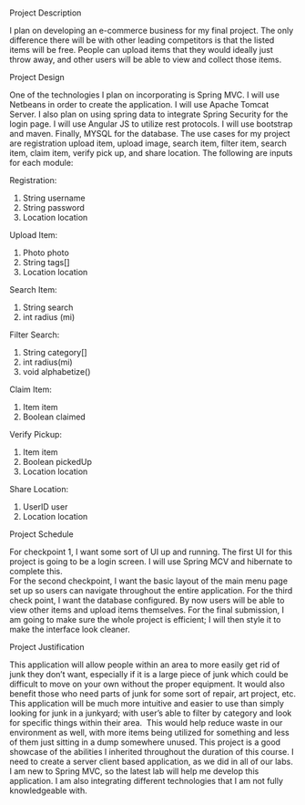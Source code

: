 #
Project Description

I plan on developing an e-commerce business for my final project. The only difference there will be with other leading competitors is that the listed items will be free. People can upload items that they would ideally just throw away, and other users will be able to view and collect those items. 

Project Design

One of the technologies I plan on incorporating is Spring MVC. I will use Netbeans in order to create the application. I will use Apache Tomcat Server. I also plan on using spring data to integrate Spring Security for the login page. I will use Angular JS to utilize rest protocols. I will use bootstrap and maven. Finally, MYSQL for the database.
The use cases for my project are registration upload item, upload image, search item, filter item, search item, claim item, verify pick up, and share location. The following are inputs for each module: 

Registration:
1.	String username
2.	String password
3.	Location location

Upload Item:
1.	Photo photo
2.	String tags[]
3.	Location location

Search Item:
1.	String search
2.	int radius (mi)

Filter Search:
1.	String category[]
2.	int radius(mi)
3.	void alphabetize()

Claim Item:
1.	Item item
2.	Boolean claimed

Verify Pickup:
1.	Item item
2.	Boolean pickedUp
3.	Location location

Share Location:
1.	UserID user
2.	Location location

Project Schedule 

For checkpoint 1, I want some sort of UI up and running. The first UI for this project is going to be a login screen. I will use Spring MCV and hibernate to complete this.  
For the second checkpoint, I want the basic layout of the main menu page set up so users can navigate throughout the entire application. 
For the third check point, I want the database configured. By now users will be able to view other items and upload items themselves. 
For the final submission, I am going to make sure the whole project is efficient; I will then style it to make the interface look cleaner.  

Project Justification 

This application will allow people within an area to more easily get rid of junk they don’t want, especially if it is a large piece of junk which could be difficult to move on your own without the proper equipment. It would also benefit those who need parts of junk for some sort of repair, art project, etc. This application will be much more intuitive and easier to use than simply looking for junk in a junkyard; with user’s able to filter by category and look for specific things within their area.  This would help reduce waste in our environment as well, with more items being utilized for something and less of them just sitting in a dump somewhere unused.
This project is a good showcase of the abilities I inherited throughout the duration of this course. I need to create a server client based application, as we did in all of our labs. I am new to Spring MVC, so the latest lab will help me develop this application. I am also integrating different technologies that I am not fully knowledgeable with. 
